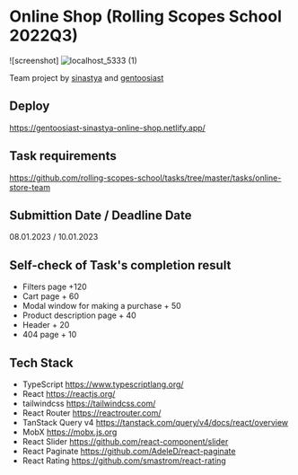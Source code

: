 # Online Shop (Rolling Scopes School 2022Q3)

![screenshot] ![localhost_5333 (1)](https://user-images.githubusercontent.com/87668845/211217859-46902f0d-b85d-48c1-a045-30986e487222.png)


Team project by [sinastya](https://github.com/sinastya/) and [gentoosiast](https://github.com/gentoosiast/)


## Deploy

<https://gentoosiast-sinastya-online-shop.netlify.app/>

## Task requirements

<https://github.com/rolling-scopes-school/tasks/tree/master/tasks/online-store-team>

## Submittion Date / Deadline Date

08.01.2023 / 10.01.2023

## Self-check of Task's completion result

 - Filters page +120
 - Cart page + 60
 - Modal window for making a purchase + 50
 - Product description page + 40
 - Header + 20
 - 404 page + 10

## Tech Stack

- TypeScript <https://www.typescriptlang.org/>
- React <https://reactjs.org/>
- tailwindcss <https://tailwindcss.com/>
- React Router <https://reactrouter.com/>
- TanStack Query v4 <https://tanstack.com/query/v4/docs/react/overview>
- MobX <https://mobx.js.org>
- React Slider <https://github.com/react-component/slider>
- React Paginate <https://github.com/AdeleD/react-paginate>
- React Rating <https://github.com/smastrom/react-rating>
